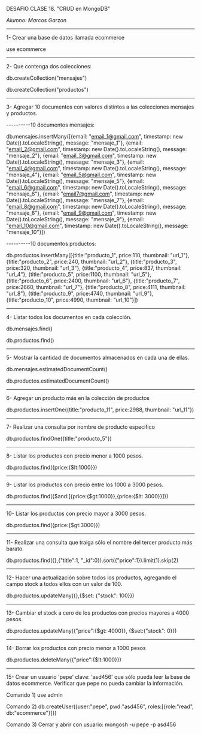 DESAFIO CLASE 18. "CRUD en MongoDB"

*Alumno: Marcos Garzon*

-----------------------------------------------

1- Crear una base de datos llamada ecommerce 

use ecommerce 

-----------------------------------------------

2- Que contenga dos colecciones:

db.createCollection("mensajes")

db.createCollection("productos")

-----------------------------------------------

3- Agregar 10 documentos con valores distintos a las colecciones mensajes y productos.

----------10 documentos mensajes:

db.mensajes.insertMany([{email: "email_1@gmail.com", timestamp: new Date().toLocaleString(), message: "mensaje_1"}, {email: "email_2@gmail.com", timestamp: new Date().toLocaleString(), message: "mensaje_2"}, {email: "email_3@gmail.com", timestamp: new Date().toLocaleString(), message: "mensaje_3"}, {email: "email_4@gmail.com", timestamp: new Date().toLocaleString(), message: "mensaje_4"}, {email: "email_5@gmail.com", timestamp: new Date().toLocaleString(), message: "mensaje_5"}, {email: "email_6@gmail.com", timestamp: new Date().toLocaleString(), message: "mensaje_6"}, {email: "email7@gmail.com", timestamp: new Date().toLocaleString(), message: "mensaje_7"}, {email: "email_8@gmail.com", timestamp: new Date().toLocaleString(), message: "mensaje_8"}, {email: "email_9@gmail.com", timestamp: new Date().toLocaleString(), message: "mensaje_9"}, {email: "email_10@gmail.com", timestamp: new Date().toLocaleString(), message: "mensaje_10"}])


----------10 documentos productos:

db.productos.insertMany([{title:"producto_1", price:110, thumbnail: "url_1"}, {title:"producto_2", price:240, thumbnail: "url_2"}, {title:"producto_3", price:320, thumbnail: "url_3"}, {title:"producto_4", price:837, thumbnail: "url_4"}, {title:"producto_5", price:1100, thumbnail: "url_5"}, {title:"producto_6", price:2400, thumbnail: "url_6"}, {title:"producto_7", price:2660, thumbnail: "url_7"}, {title:"producto_8", price:4111, thumbnail: "url_8"}, {title:"producto_9", price:4740, thumbnail: "url_9"}, {title:"producto_10", price:4990, thumbnail: "url_10"}])

-----------------------------------------------

4- Listar todos los documentos en cada colección.

db.mensajes.find()

db.productos.find() 

-----------------------------------------------

5- Mostrar la cantidad de documentos almacenados en cada una de ellas.

db.mensajes.estimatedDocumentCount()

db.productos.estimatedDocumentCount()

-----------------------------------------------

6- Agregar un producto más en la colección de productos 

db.productos.insertOne({title:"producto_11", price:2988, thumbnail: "url_11"})

-----------------------------------------------

7- Realizar una consulta por nombre de producto específico

db.productos.findOne({title:"producto_5"})

-----------------------------------------------

8- Listar los productos con precio menor a 1000 pesos.

db.productos.find({price:{$lt:1000}})

-----------------------------------------------

9- Listar los productos con precio entre los 1000 a 3000 pesos.

db.productos.find({$and:[{price:{$gt:1000}},{price:{$lt: 3000}}]})

-----------------------------------------------

10- Listar los productos con precio mayor a 3000 pesos.

db.productos.find({price:{$gt:3000}})

-----------------------------------------------

11- Realizar una consulta que traiga sólo el nombre del tercer producto más barato.

db.productos.find({},{"title":1, "_id":0}).sort({"price":1}).limit(1).skip(2)

-----------------------------------------------

12- Hacer una actualización sobre todos los productos, agregando el campo stock a todos ellos con un valor de 100.

db.productos.updateMany({},{$set: {"stock": 100}})

-----------------------------------------------

13- Cambiar el stock a cero de los productos con precios mayores a 4000 pesos. 


db.productos.updateMany({"price":{$gt: 4000}}, {$set:{"stock": 0}})

-----------------------------------------------

14- Borrar los productos con precio menor a 1000 pesos 

db.productos.deleteMany({"price":{$lt:1000}})

-----------------------------------------------

15- Crear un usuario 'pepe' clave: 'asd456' que sólo pueda leer la base de datos ecommerce. Verificar que pepe no pueda cambiar la información.

Comando 1) use admin

Comando 2) db.createUser({user:"pepe", pwd:"asd456", roles:[{role:"read", db:"ecommerce"}]})

Comando 3) Cerrar y abrir con usuario: mongosh -u pepe -p asd456


